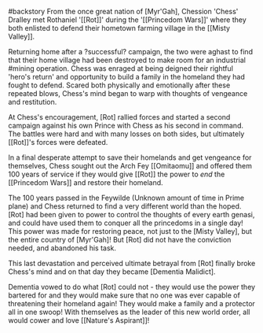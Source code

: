 #backstory
From the once great nation of [Myr'Gah], Chession 'Chess' Dralley met Rothaniel '[[Rot]]' during the '[[Princedom Wars]]' where they both enlisted to defend their hometown farming village in the [[Misty Valley]]. 

Returning home after a ?successful? campaign, the two were aghast to find that their home village had been destroyed to make room for an industrial #mining operation. Chess was enraged at being deigned their rightful 'hero's return' and opportunity to build a family in the homeland they had fought to defend. Scared both physically and emotionally after these repeated blows, Chess's mind began to warp with thoughts of vengeance and restitution.

At Chess's encouragement, [Rot] rallied forces and started a second campaign against his own Prince with Chess as his second in command.  The battles were hard and with many losses on both sides, but ultimately [[Rot]]'s forces were defeated. 

In a final desperate attempt to save their homelands and get vengeance for themselves, Chess sought out the Arch Fey [[Omitaomu]] and offered them 100 years of service if they would give [[Rot]] the power to *end* the [[Princedom Wars]] and restore their homeland.

The 100 years passed in the Feywilde (Unknown amount of time in Prime plane) and Chess returned to find a very different world than the hoped. [Rot] had been given to power to control the thoughts of every earth genasi, and could have used them to conquer all the princedoms in a single day! This power was made for restoring peace, not just to the [Misty Valley], but the entire country of [Myr'Gah]! But [Rot] did not have the conviction needed, and abandoned his task. 

This last devastation and perceived ultimate betrayal from [Rot] finally broke Chess's mind and on that day they became [Dementia Malidict].

Dementia vowed to do what [Rot] could not - they would use the power they bartered for and they would make sure that no one was ever capable of threatening their homeland again! They would make a family and a protector all in one swoop! With themselves as the leader of this new world order, all would cower and love [[Nature's Aspirant]]!